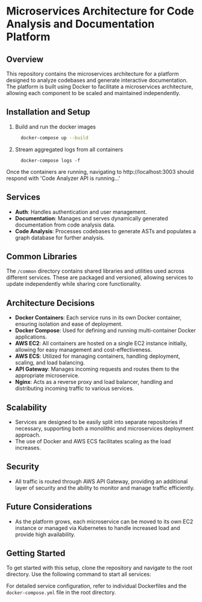 # Microservices Architecture for Code Analysis and Documentation Platform

## Overview
This repository contains the microservices architecture for a platform designed to analyze codebases and generate interactive documentation. The platform is built using Docker to facilitate a microservices architecture, allowing each component to be scaled and maintained independently.

## Installation and Setup
1. Build and run the docker images
    ```bash
      docker-compose up --build
    ```
2. Stream aggregated logs from all containers
    ```
      docker-compose logs -f
    ```
Once the containers are running, navigating to http://localhost:3003 should respond with 'Code Analyzer API is running...'

## Services
- **Auth**: Handles authentication and user management.
- **Documentation**: Manages and serves dynamically generated documentation from code analysis data.
- **Code Analysis**: Processes codebases to generate ASTs and populates a graph database for further analysis.

## Common Libraries
The `/common` directory contains shared libraries and utilities used across different services. These are packaged and versioned, allowing services to update independently while sharing core functionality.

## Architecture Decisions
- **Docker Containers**: Each service runs in its own Docker container, ensuring isolation and ease of deployment.
- **Docker Compose**: Used for defining and running multi-container Docker applications.
- **AWS EC2**: All containers are hosted on a single EC2 instance initially, allowing for easy management and cost-effectiveness.
- **AWS ECS**: Utilized for managing containers, handling deployment, scaling, and load balancing.
- **API Gateway**: Manages incoming requests and routes them to the appropriate microservice.
- **Nginx**: Acts as a reverse proxy and load balancer, handling and distributing incoming traffic to various services.

## Scalability
- Services are designed to be easily split into separate repositories if necessary, supporting both a monolithic and microservices deployment approach.
- The use of Docker and AWS ECS facilitates scaling as the load increases.

## Security
- All traffic is routed through AWS API Gateway, providing an additional layer of security and the ability to monitor and manage traffic efficiently.

## Future Considerations
- As the platform grows, each microservice can be moved to its own EC2 instance or managed via Kubernetes to handle increased load and provide high availability.

## Getting Started
To get started with this setup, clone the repository and navigate to the root directory. Use the following command to start all services:

For detailed service configuration, refer to individual Dockerfiles and the `docker-compose.yml` file in the root directory.
